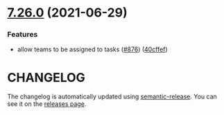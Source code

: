 # [7.26.0](https://github.com/contentful/contentful-management.js/compare/v7.25.1...v7.26.0) (2021-06-29)


### Features

* allow teams to be assigned to tasks ([#876](https://github.com/contentful/contentful-management.js/issues/876)) ([40cffef](https://github.com/contentful/contentful-management.js/commit/40cffefdb99b11b791d6dfce3202899c5d9cdeea))

# CHANGELOG

The changelog is automatically updated using
[semantic-release](https://github.com/semantic-release/semantic-release). You
can see it on the [releases page](https://github.com/contentful/contentful-management.js/releases).

